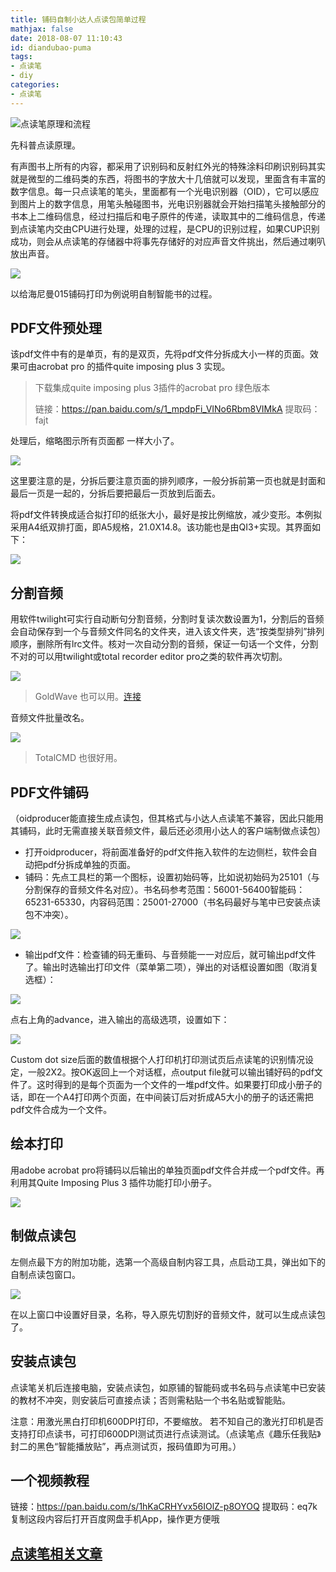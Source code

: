 ```yaml
---
title: 铺码自制小达人点读包简单过程
mathjax: false
date: 2018-08-07 11:10:43
id: diandubao-puma
tags:
- 点读笔
- diy
categories:
- 点读笔
---
```


![点读笔原理和流程](https://raw.githubusercontent.com/zzhm/zzhm.github.io/images/hexo/20201014154705.jpg)

<!---more--->

先科普点读原理。

有声图书上所有的内容，都采用了识别码和反射红外光的特殊涂料印刷识别码其实就是微型的二维码类的东西，将图书的字放大十几倍就可以发现，里面含有丰富的数字信息。每一只点读笔的笔头，里面都有一个光电识别器（OID），它可以感应到图片上的数字信息，用笔头触碰图书，光电识别器就会开始扫描笔头接触部分的书本上二维码信息，经过扫描后和电子原件的传递，读取其中的二维码信息，传递到点读笔内交由CPU进行处理，处理的过程，是CPU的识别过程，如果CUP识别成功，则会从点读笔的存储器中将事先存储好的对应声音文件挑出，然后通过喇叭放出声音。 

![](https://raw.githubusercontent.com/zzhm/zzhm.github.io/images/hexo/20210506133248.png)

以给海尼曼015铺码打印为例说明自制智能书的过程。

## PDF文件预处理

该pdf文件中有的是单页，有的是双页，先将pdf文件分拆成大小一样的页面。效果可由acrobat
pro 的插件quite imposing plus 3 实现。

> 下载集成quite imposing plus 3插件的acrobat  pro 绿色版本
>
> 链接：https://pan.baidu.com/s/1_mpdpFi_VINo6Rbm8VIMkA 
> 提取码：fajt 

处理后，缩略图示所有页面都 一样大小了。

![](https://raw.githubusercontent.com/zzhm/zzhm.github.io/images/hexo/20210506133244.jpg)

这里要注意的是，分拆后要注意页面的排列顺序，一般分拆前第一页也就是封面和最后一页是一起的，分拆后要把最后一页放到后面去。

将pdf文件转换成适合拟打印的纸张大小，最好是按比例缩放，减少变形。本例拟采用A4纸双排打面，即A5规格，21.0X14.8。该功能也是由QI3+实现。其界面如下：

![](https://raw.githubusercontent.com/zzhm/zzhm.github.io/images/hexo/20210506133241.jpg)

## 分割音频

用软件twilight可实行自动断句分割音频，分割时复读次数设置为1，分割后的音频会自动保存到一个与音频文件同名的文件夹，进入该文件夹，选“按类型排列”排列顺序，删除所有lrc文件。核对一次自动分割的音频，保证一句话一个文件，分割不对的可以用twilight或total recorder editor pro之类的软件再次切割。

![](https://raw.githubusercontent.com/zzhm/zzhm.github.io/images/hexo/20210506133232.jpg)



> GoldWave 也可以用。[连接](https://zymin.cn/arcticle/diandubao-xiaodaren-goldwave.html)



音频文件批量改名。

![](https://raw.githubusercontent.com/zzhm/zzhm.github.io/images/hexo/20210506133228.jpg)



> TotalCMD 也很好用。



## PDF文件铺码

（oidproducer能直接生成点读包，但其格式与小达人点读笔不兼容，因此只能用其铺码，此时无需直接关联音频文件，最后还必须用小达人的客户端制做点读包）

- 打开oidproducer，将前面准备好的pdf文件拖入软件的左边侧栏，软件会自动把pdf分拆成单独的页面。
- 铺码：先点工具栏的第一个图标，设置初始码等，比如说初始码为25101（与分割保存的音频文件名对应）。书名码参考范围：56001-56400智能码：65231-65330，内容码范围：25001-27000（书名码最好与笔中已安装点读包不冲突）。

![](https://raw.githubusercontent.com/zzhm/zzhm.github.io/images/hexo/20210506133225.jpg)

- 输出pdf文件：检查铺的码无重码、与音频能一一对应后，就可输出pdf文件了。输出时选输出打印文件（菜单第二项），弹出的对话框设置如图（取消复选框）：

![](https://raw.githubusercontent.com/zzhm/zzhm.github.io/images/hexo/20210506133222.jpg)

点右上角的advance，进入输出的高级选项，设置如下：

![](https://raw.githubusercontent.com/zzhm/zzhm.github.io/images/hexo/20210506133218.jpg)

Custom dot
size后面的数值根据个人打印机打印测试页后点读笔的识别情况设定，一般2X2。按OK返回上一个对话框，点output file就可以输出铺好码的pdf文件了。这时得到的是每个页面为一个文件的一堆pdf文件。如果要打印成小册子的话，即在一个A4打印两个页面，在中间装订后对折成A5大小的册子的话还需把pdf文件合成为一个文件。

## 绘本打印

用adobe acrobat pro将铺码以后输出的单独页面pdf文件合并成一个pdf文件。再利用其Quite Imposing Plus 3 插件功能打印小册子。

![](https://raw.githubusercontent.com/zzhm/zzhm.github.io/images/hexo/20210506133215.jpg)

## 制做点读包

左侧点最下方的附加功能，选第一个高级自制内容工具，点启动工具，弹出如下的自制点读包窗口。

![](https://raw.githubusercontent.com/zzhm/zzhm.github.io/images/hexo/20210506133212.jpg)

在以上窗口中设置好目录，名称，导入原先切割好的音频文件，就可以生成点读包了。

## 安装点读包

点读笔关机后连接电脑，安装点读包，如原铺的智能码或书名码与点读笔中已安装的教材不冲突，则安装后可直接点读；否则需粘贴一个书名贴或智能贴。

注意：用激光黑白打印机600DPI打印，不要缩放。 若不知自己的激光打印机是否支持打印点读书，可打印600DPI测试页进行点读测试。（点读笔点《趣乐任我贴》封二的黑色“智能播放贴”，再点测试页，报码值即为可用。）  



## 一个视频教程

链接：https://pan.baidu.com/s/1hKaCRHYvx56IOlZ-p8OYOQ
提取码：eq7k
复制这段内容后打开百度网盘手机App，操作更方便哦

## [点读笔相关文章](https://zymin.cn/tags/%E7%82%B9%E8%AF%BB%E7%AC%94/)

